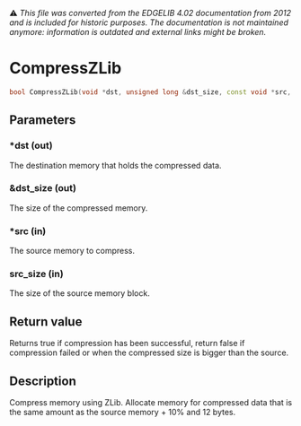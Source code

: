 :warning: _This file was converted from the EDGELIB 4.02 documentation from 2012 and is included for historic purposes. The documentation is not maintained anymore: information is outdated and external links might be broken._

# CompressZLib


```c++
bool CompressZLib(void *dst, unsigned long &dst_size, const void *src, unsigned long src_size)
```

## Parameters
### *dst (out)
The destination memory that holds the compressed data.

### &dst_size (out)
The size of the compressed memory.

### *src (in)
The source memory to compress.

### src_size (in)
The size of the source memory block.

## Return value
Returns true if compression has been successful, return false if compression failed or when the compressed size is bigger than the source.

## Description
Compress memory using ZLib. Allocate memory for compressed data that is the same amount as the source memory + 10% and 12 bytes.

